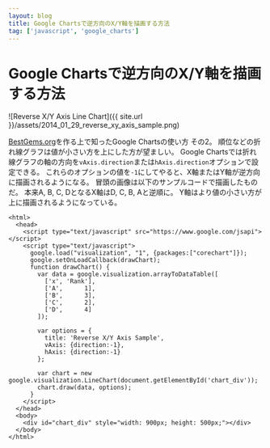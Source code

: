 ```yaml
---
layout: blog
title: Google Chartsで逆方向のX/Y軸を描画する方法
tag: ['javascript', 'google_charts']
---
```


# Google Chartsで逆方向のX/Y軸を描画する方法

![Reverse X/Y Axis Line Chart]({{ site.url }}/assets/2014_01_29_reverse_xy_axis_sample.png)

[BestGems.org](http://bestgems.org/)を作る上で知ったGoogle Chartsの使い方 その2。
順位などの折れ線グラフは値が小さい方を上にした方が望ましい。
Google Chartsでは折れ線グラフの軸の方向を`vAxis.direction`または`hAxis.direction`オプションで設定できる。
これらのオプションの値を`-1`にしてやると、X軸またはY軸が逆方向に描画されるようになる。
冒頭の画像は以下のサンプルコードで描画したものだ。
本来A, B, C, DとなるX軸はD, C, B, Aと逆順に。
Y軸はより値の小さい方が上に描画されるようになっている。

~~~~
<html>
  <head>
    <script type="text/javascript" src="https://www.google.com/jsapi"></script>
    <script type="text/javascript">
      google.load("visualization", "1", {packages:["corechart"]});
      google.setOnLoadCallback(drawChart);
      function drawChart() {
        var data = google.visualization.arrayToDataTable([
          ['x', 'Rank'],
          ['A',      1],
          ['B',      3],
          ['C',      2],
          ['D',      4]
        ]);

        var options = {
          title: 'Reverse X/Y Axis Sample',
          vAxis: {direction:-1},
          hAxis: {direction:-1} 
        };

        var chart = new google.visualization.LineChart(document.getElementById('chart_div'));
        chart.draw(data, options);
      }
    </script>
  </head>
  <body>
    <div id="chart_div" style="width: 900px; height: 500px;"></div>
  </body>
</html>
~~~~

